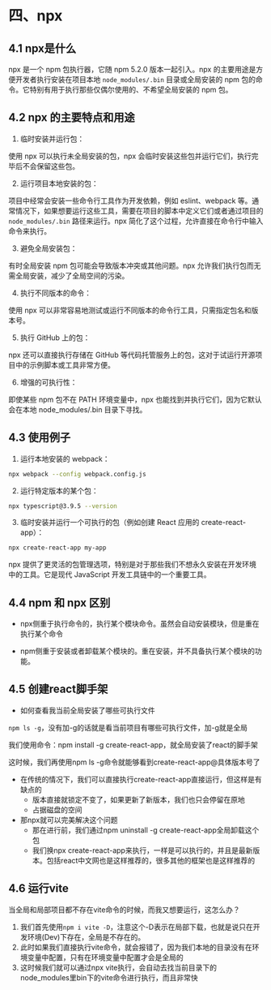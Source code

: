 # 四、npx

## 4.1 npx是什么
npx 是一个 npm 包执行器，它随 npm 5.2.0 版本一起引入。npx 的主要用途是方便开发者执行安装在项目本地 `node_modules/.bin` 目录或全局安装的 npm 包的命令。它特别有用于执行那些仅偶尔使用的、不希望全局安装的 npm 包。

## 4.2 npx 的主要特点和用途


1. 临时安装并运行包：

使用 npx 可以执行未全局安装的包，npx 会临时安装这些包并运行它们，执行完毕后不会保留这些包。

2. 运行项目本地安装的包：

项目中经常会安装一些命令行工具作为开发依赖，例如 eslint、webpack 等。通常情况下，如果想要运行这些工具，需要在项目的脚本中定义它们或者通过项目的 `node_modules/.bin` 路径来运行。npx 简化了这个过程，允许直接在命令行中输入命令来执行。

3. 避免全局安装包：

有时全局安装 npm 包可能会导致版本冲突或其他问题。npx 允许我们执行包而无需全局安装，减少了全局空间的污染。

4. 执行不同版本的命令：

使用 npx 可以非常容易地测试或运行不同版本的命令行工具，只需指定包名和版本号。

5. 执行 GitHub 上的包：

npx 还可以直接执行存储在 GitHub 等代码托管服务上的包，这对于试运行开源项目中的示例脚本或工具非常方便。

6. 增强的可执行性：

即使某些 npm 包不在 PATH 环境变量中，npx 也能找到并执行它们，因为它默认会在本地 node_modules/.bin 目录下寻找。

## 4.3 使用例子


1. 运行本地安装的 webpack：

```sh
npx webpack --config webpack.config.js
```

2. 运行特定版本的某个包：

```sh
npx typescript@3.9.5 --version
```

3. 临时安装并运行一个可执行的包（例如创建 React 应用的 create-react-app）：

```sh
npx create-react-app my-app
```

npx 提供了更灵活的包管理选项，特别是对于那些我们不想永久安装在开发环境中的工具。它是现代 JavaScript 开发工具链中的一个重要工具。


## 4.4 npm 和 npx 区别

- npx侧重于执行命令的，执行某个模块命令。虽然会自动安装模块，但是重在执行某个命令

- npm侧重于安装或者卸载某个模块的。重在安装，并不具备执行某个模块的功能。

## 4.5 创建react脚手架

- 如何查看我当前全局安装了哪些可执行文件

`npm ls -g`，没有加-g的话就是看当前项目有哪些可执行文件，加-g就是全局

我们使用命令：npm install -g create-react-app，就全局安装了react的脚手架

这时候，我们再使用npm ls -g命令就能够看到create-react-app@具体版本号了



- 在传统的情况下，我们可以直接执行create-react-app直接运行，但这样是有缺点的
    - 版本直接就锁定不变了，如果更新了新版本，我们也只会停留在原地
    - 占据磁盘的空间
- 那npx就可以完美解决这个问题
    - 那在进行前，我们通过npm uninstall -g create-react-app全局卸载这个包
    - 我们换npx create-react-app来执行，一样是可以执行的，并且是最新版本。包括react中文网也是这样推荐的，很多其他的框架也是这样推荐的


## 4.6 运行vite

当全局和局部项目都不存在vite命令的时候，而我又想要运行，这怎么办？


1. 我们首先使用`npm i vite -D`，注意这个-D表示在局部下载，也就是说只在开发环境(Dev)下存在，全局是不存在的。
2. 此时如果我们直接执行vite命令，就会报错了，因为我们本地的目录没有在环境变量中配置，只有在环境变量中配置才会是全局的
3. 这时候我们就可以通过npx vite执行，会自动去找当前目录下的node_modules里bin下的vite命令进行执行，而且非常快

